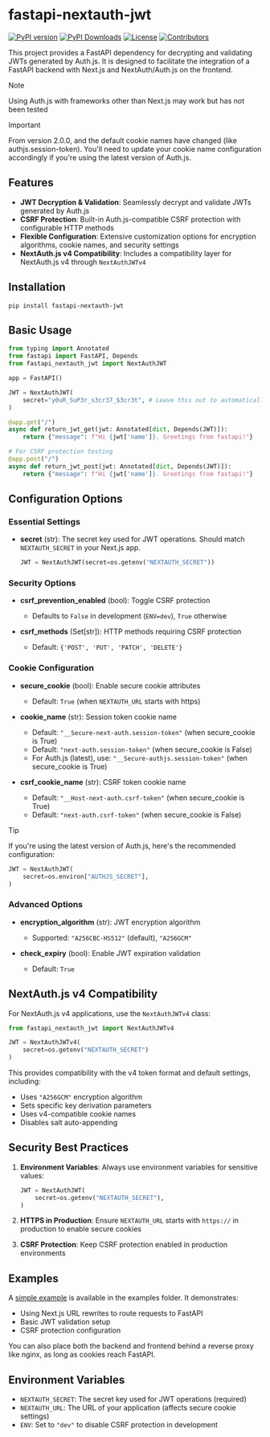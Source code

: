 # fastapi-nextauth-jwt

[![PyPI version](https://badge.fury.io/py/fastapi-nextauth-jwt.svg)](https://badge.fury.io/py/fastapi-nextauth-jwt)
[![PyPI Downloads](https://img.shields.io/pypi/dm/fastapi-nextauth-jwt)](https://pypi.org/project/fastapi-nextauth-jwt/)
[![License](https://img.shields.io/pypi/l/fastapi-nextauth-jwt)](https://github.com/yourusername/fastapi-nextauth-jwt/blob/main/LICENSE)
[![Contributors](https://img.shields.io/github/contributors/TCatshoek/fastapi-nextauth-jwt)](https://github.com/TCatshoek/fastapi-nextauth-jwt/graphs/contributors)

This project provides a FastAPI dependency for decrypting and validating JWTs generated by Auth.js. It is designed to facilitate the integration of a FastAPI backend with Next.js and NextAuth/Auth.js on the frontend.

> [!NOTE]
> Using Auth.js with frameworks other than Next.js may work but has not been tested

> [!IMPORTANT]
> From version 2.0.0, and the default cookie names have changed (like authjs.session-token). You'll need to update your cookie name configuration accordingly if you're using the latest version of Auth.js.

## Features

- **JWT Decryption & Validation**: Seamlessly decrypt and validate JWTs generated by Auth.js
- **CSRF Protection**: Built-in Auth.js-compatible CSRF protection with configurable HTTP methods
- **Flexible Configuration**: Extensive customization options for encryption algorithms, cookie names, and security settings
- **NextAuth.js v4 Compatibility**: Includes a compatibility layer for NextAuth.js v4 through `NextAuthJWTv4`

## Installation

```shell
pip install fastapi-nextauth-jwt
```

## Basic Usage

```python
from typing import Annotated
from fastapi import FastAPI, Depends
from fastapi_nextauth_jwt import NextAuthJWT

app = FastAPI()

JWT = NextAuthJWT(
    secret="y0uR_SuP3r_s3cr37_$3cr3t", # Leave this out to automatically read the NEXTAUTH_SECRET env var
)

@app.get("/")
async def return_jwt_get(jwt: Annotated[dict, Depends(JWT)]):
    return {"message": f"Hi {jwt['name']}. Greetings from fastapi!"}

# For CSRF protection testing
@app.post("/")
async def return_jwt_post(jwt: Annotated[dict, Depends(JWT)]):
    return {"message": f"Hi {jwt['name']}. Greetings from fastapi!"}
```

## Configuration Options

### Essential Settings

- **secret** (str): The secret key used for JWT operations. Should match `NEXTAUTH_SECRET` in your Next.js app.
  ```python
  JWT = NextAuthJWT(secret=os.getenv("NEXTAUTH_SECRET"))
  ```

### Security Options

- **csrf_prevention_enabled** (bool): Toggle CSRF protection
  - Defaults to `False` in development (`ENV=dev`), `True` otherwise

- **csrf_methods** (Set[str]): HTTP methods requiring CSRF protection
  - Default: `{'POST', 'PUT', 'PATCH', 'DELETE'}`

### Cookie Configuration

- **secure_cookie** (bool): Enable secure cookie attributes
  - Default: `True` (when `NEXTAUTH_URL` starts with https)

- **cookie_name** (str): Session token cookie name
  - Default: `"__Secure-next-auth.session-token"` (when secure_cookie is True)
  - Default: `"next-auth.session-token"` (when secure_cookie is False)
  - For Auth.js (latest), use: `"__Secure-authjs.session-token"` (when secure_cookie is True)

- **csrf_cookie_name** (str): CSRF token cookie name
  - Default: `"__Host-next-auth.csrf-token"` (when secure_cookie is True)
  - Default: `"next-auth.csrf-token"` (when secure_cookie is False)
> [!TIP]
> If you're using the latest version of Auth.js, here's the recommended configuration:
> ```python
> JWT = NextAuthJWT(
>     secret=os.environ["AUTHJS_SECRET"],
> )
> ```

### Advanced Options

- **encryption_algorithm** (str): JWT encryption algorithm
  - Supported: `"A256CBC-HS512"` (default), `"A256GCM"`

- **check_expiry** (bool): Enable JWT expiration validation
  - Default: `True`

## NextAuth.js v4 Compatibility

For NextAuth.js v4 applications, use the `NextAuthJWTv4` class:

```python
from fastapi_nextauth_jwt import NextAuthJWTv4

JWT = NextAuthJWTv4(
    secret=os.getenv("NEXTAUTH_SECRET")
)
```

This provides compatibility with the v4 token format and default settings, including:
- Uses `"A256GCM"` encryption algorithm
- Sets specific key derivation parameters
- Uses v4-compatible cookie names
- Disables salt auto-appending

## Security Best Practices

1. **Environment Variables**: Always use environment variables for sensitive values:
   ```python
   JWT = NextAuthJWT(
       secret=os.getenv("NEXTAUTH_SECRET"),
   )
   ```

2. **HTTPS in Production**: Ensure `NEXTAUTH_URL` starts with `https://` in production to enable secure cookies

3. **CSRF Protection**: Keep CSRF protection enabled in production environments

## Examples

A [simple example](https://github.com/TCatshoek/fastapi-nextauth-jwt/tree/main/examples/simple) is available in the examples folder. It demonstrates:
- Using Next.js URL rewrites to route requests to FastAPI
- Basic JWT validation setup
- CSRF protection configuration

You can also place both the backend and frontend behind a reverse proxy like nginx, as long as cookies reach FastAPI.

## Environment Variables

- `NEXTAUTH_SECRET`: The secret key used for JWT operations (required)
- `NEXTAUTH_URL`: The URL of your application (affects secure cookie settings)
- `ENV`: Set to `"dev"` to disable CSRF protection in development
